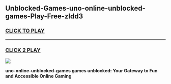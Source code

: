 
## Unblocked-Games-uno-online-unblocked-games-Play-Free-zldd3
<h3>
<a href="https://premium76.site?title=uno-online-unblocked-games&ref=21A">CLICK TO PLAY</a></h3>
<hr>

<h3>
<a href="https://premium76.site?title=uno-online-unblocked-games&ref=21A">CLICK 2 PLAY</a>
  
</h3>

<a href="https://premium76.site?title=uno-online-unblocked-games&ref=21A"><img src="https://clearcache.store/games.png"></a>


**uno-online-unblocked-games games unblocked: Your Gateway to Fun and Accessible Online Gaming**

